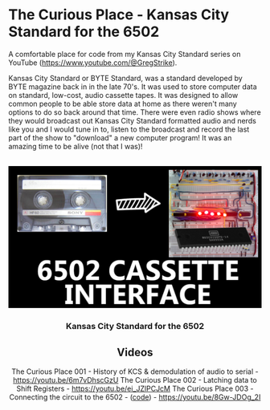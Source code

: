 # The Curious Place - Kansas City Standard for the 6502
A comfortable place for code from my Kansas City Standard series on YouTube (https://www.youtube.com/@GregStrike).  

Kansas City Standard or BYTE Standard, was a standard developed by BYTE magazine back in in the late 70's. It was used to store computer data on standard, low-cost, audio cassette tapes. It was designed to allow common people to be able store data at home as there weren't many options to do so back around that time. There were even radio shows where they would broadcast out Kansas City Standard formatted audio and nerds like you and I would tune in to, listen to the broadcast and record the last part of the show to "download" a new computer program!  It was an amazing time to be alive (not that I was)!

<!-- PROJECT LOGO -->
<br />
<div align="center">
  <a href="https://youtu.be/6m7vDhscGzU">
    <img src="images/001-Thumbnail.png" alt="Logo" width="640">
  </a>

  <h3 align="center">Kansas City Standard for the 6502</h3>

<!-- GETTING STARTED -->
## Videos
The Curious Place 001 - History of KCS & demodulation of audio to serial - https://youtu.be/6m7vDhscGzU
The Curious Place 002 - Latching data to Shift Registers - https://youtu.be/ei_JZlPCJcM
The Curious Place 003 - Connecting the circuit to the 6502 - (<a href="https://github.com/gstrike/CuriousPlace-KansasCityStandard/tree/master/Video-003">code</a>) - https://youtu.be/8Gw-JDOg_2I